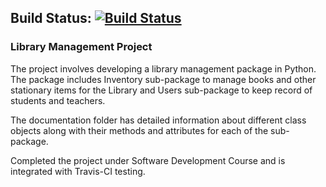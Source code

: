 ## Build Status: [![Build Status](https://travis-ci.org/Ritayu09/LibraryManagement-Project.svg?branch=master)](https://travis-ci.org/Ritayu09/LibraryManagement-Project)

### Library Management Project

The project involves developing a library management package in Python. The package includes Inventory sub-package to manage books and other stationary items for the Library and Users sub-package to keep record of students and teachers. 

The documentation folder has detailed information about different class objects along with their methods and attributes for each of the sub-package.

Completed the project under Software Development Course and is integrated with Travis-CI testing.
